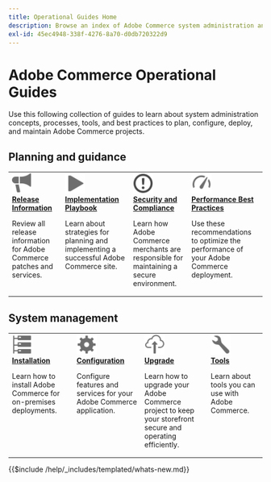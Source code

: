 ```yaml
---
title: Operational Guides Home
description: Browse an index of Adobe Commerce system administration and operational product documentation.
exl-id: 45ec4948-338f-4276-8a70-d0db720322d9
---
```


# Adobe Commerce Operational Guides

Use this following collection of guides to learn about system administration concepts, processes, tools, and best practices to plan, configure, deploy, and maintain Adobe Commerce projects.

## Planning and guidance

<table>
<tr>
  <td valign="top">
    <a href="../release/release-notes/overview.md">
      <img alt="Release Information" src="../assets/icons/promote.svg" width="40"/>
    </a>
    <div>
      <a href="../release/release-notes/overview.md"><strong>Release Information</strong></a>
      <p>Review all release information for Adobe Commerce patches and services.</p>
    </div>
  </td>
    <td valign="top">
    <a href="../implementation-playbook/overview.md">
      <img alt="Implementation" src="../assets/icons/play.svg" width="40"/>
    </a>
    <div>
      <a href="../implementation-playbook/overview.md"><strong>Implementation Playbook</strong></a>
      <p>Learn about strategies for planning and implementing a successful Adobe Commerce site.</p>
    </div>
  </td>
  <td valign="top">
    <a href="../security-and-compliance/overview.md">
       <img alt="Enterprise" src="../assets/icons/alert-circle.svg" width="40"/>
    </a>
    <div>
      <a href="../security-and-compliance/overview.md"><strong>Security and Compliance</strong></a>
      <p>Learn how Adobe Commerce merchants are responsible for maintaining a secure environment.</p>
    </div>
  </td>
    <td valign="top">
    <a href="../performance/overview.md">
       <img alt="Performance" src="../assets/icons/gauge.svg" width="40"/>
    </a>
    <div>
      <a href="../performance/overview.md"><strong>Performance Best Practices</strong></a>
      <p>Use these recommendations to optimize the performance of your Adobe Commerce deployment.</p>
    </div>
  </td>
</tr>
</table>

## System management

<table>
<tr>
  <td valign="top">
    <a href="../installation/overview.md">
      <img alt="Installation (on-premises)" src="../assets/icons/servers.svg" width="40"/>
    </a>
    <div>
      <a href="../installation/overview.md"><strong>Installation</strong></a>
      <p>Learn how to install Adobe Commerce for on-premises deployments.</p>
    </div>
  </td>
  <td valign="top">
    <a href="../configuration/overview.md">
      <img alt="Configuration" src="../assets/icons/settings.svg" width="40"/>
    </a>
    <div>
      <a href="../configuration/overview.md"><strong>Configuration</strong></a>
      <p>Configure features and services for your Adobe Commerce application.</p>
    </div>
  </td>
  <td valign="top">
    <a href="../upgrade/overview.md">
      <img alt="Upgrade" src="../assets/icons/upload-cloud.svg" width="40"/>
    </a>
    <div>
      <a href="../upgrade/overview.md"><strong>Upgrade</strong></a>
      <p>Learn how to upgrade your Adobe Commerce project to keep your storefront secure and operating efficiently.</p>
    </div>
  </td>
  <td valign="top">
    <a href="../tools/overview.md">
       <img alt="Tools" src="../assets/icons/wrench.svg" width="40"/>
    </a>
    <div>
      <a href="../tools/overview.md"><strong>Tools</strong></a>
      <p>Learn about tools you can use with Adobe Commerce.</p>
    </div>
  </td>
</tr>
</table>

{{$include /help/_includes/templated/whats-new.md}}

<!-- Last updated from includes: 2025-09-26 20:42:34 -->
